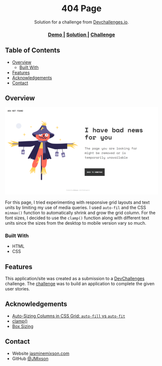 <h1 align="center">404 Page</h1>

<div align="center">
   Solution for a challenge from  <a href="http://devchallenges.io" target="_blank">Devchallenges.io</a>.
</div>

<div align="center">
  <h3>
    <a href="https://jmixson-404-page.netlify.app/">
      Demo
    </a>
    <span> | </span>
    <a href="https://{your-url-to-the-solution}">
      Solution
    </a>
    <span> | </span>
    <a href="https://devchallenges.io/challenges/wBunSb7FPrIepJZAg0sY">
      Challenge
    </a>
  </h3>
</div>

<!-- TABLE OF CONTENTS -->

## Table of Contents

- [Overview](#overview)
  - [Built With](#built-with)
- [Features](#features)
- [Acknowledgements](#acknowledgements)
- [Contact](#contact)

<!-- OVERVIEW -->

## Overview

![screenshot](screenshot.png)

For this page, I tried experimenting with responsive grid layouts and text units by limiting my use of media queries. I used `auto-fil` and the CSS `minmax()` function to automatically shrink and grow the grid column. For the font sizes, I decided to use the `clamp()` function along with different text units since the sizes from the desktop to mobile version vary so much.

### Built With

- HTML
- CSS

## Features

This application/site was created as a submission to a [DevChallenges](https://devchallenges.io/challenges) challenge. The [challenge](https://devchallenges.io/challenges/wBunSb7FPrIepJZAg0sY) was to build an application to complete the given user stories.

## Acknowledgements

- [Auto-Sizing Columns in CSS Grid: `auto-fill` vs `auto-fit`](https://css-tricks.com/auto-sizing-columns-css-grid-auto-fill-vs-auto-fit/)
- [clamp()](<https://developer.mozilla.org/en-US/docs/Web/CSS/clamp()>)
- [Box Sizing](https://css-tricks.com/box-sizing/)

## Contact

- Website [jasminemixson.com](https://jasminemixson.com)
- GitHub [@JMixson](https://{github.com/JMixson})
